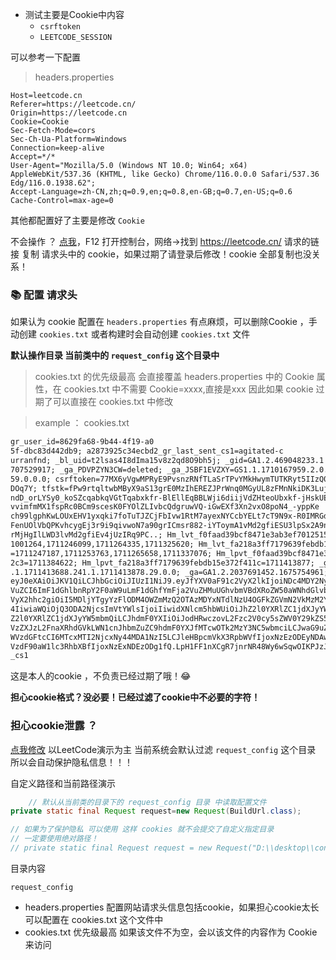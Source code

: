 - 测试主要是Cookie中内容
    - `csrftoken`
    - `LEETCODE_SESSION`

可以参考一下配置

> headers.properties

```properties
Host=leetcode.cn
Referer=https://leetcode.cn/
Origin=https://leetcode.cn
Cookie=Cookie
Sec-Fetch-Mode=cors
Sec-Ch-Ua-Platform=Windows
Connection=keep-alive
Accept=*/*
User-Agent="Mozilla/5.0 (Windows NT 10.0; Win64; x64) AppleWebKit/537.36 (KHTML, like Gecko) Chrome/116.0.0.0 Safari/537.36 Edg/116.0.1938.62";
Accept-Language=zh-CN,zh;q=0.9,en;q=0.8,en-GB;q=0.7,en-US;q=0.6
Cache-Control=max-age=0
```

其他都配置好了主要是修改 `Cookie`

不会操作 ？ [点我](https://leetcode.cn/)，F12 打开控制台，网络->找到 https://leetcode.cn/ 请求的链接 复制 请求头中的
cookie，如果过期了请登录后修改！cookie 全部复制也没关系！

### 📚 配置 请求头

如果认为 cookie 配置在 ``headers.properties`` 有点麻烦，可以删除Cookie ，手动创建 `cookies.txt`
或者构建时会自动创建 `cookies.txt` 文件

**默认操作目录 当前类中的 `request_config` 这个目录中**

> cookies.txt 的优先级最高 会直接覆盖 headers.properties 中的 Cookie 属性，在 cookies.txt 中不需要 Cookie=xxxx,直接是xxx
> 因此如果 cookie 过期了可以直接在 cookies.txt 中修改






> example ： cookies.txt

```txt
gr_user_id=8629fa68-9b44-4f19-a0
5f-dbc83d442db9; a2873925c34ecbd2_gr_last_sent_cs1=agitated-c
urranfnd; _bl_uid=t2lsas4I8dIma15v8z2qd8O9bh5j; _gid=GA1.2.469048233.1
707529917; _ga_PDVPZYN3CW=deleted; _ga_JSBF1EVZXY=GS1.1.1710167959.2.0.17101679
59.0.0.0; csrftoken=77MX6yVgwMPRyE9PvsnzRNfTLaSrTPvYMkHwymTUTKRyt5IIzQ0hmEMQQUT
DOq7Y; tfstk=fPw9rtqltwbMByX9aS13grE0MzIhEREZJPrWnq0MGyUL8zFMnNkiDK3Luj01_NuYku4H
ndD_orLYSy0_koSZcqabkqVGtTqabxkfr-BlEllEqBBLWji6diijVdZHteoUbxkf-jHskUEarHWFJqHf
vvimfmMX1fspRc0BCm9scesK0FYOlZLIvbcQdgruwVQ-iGwEXf3Xn2vxO8poN4_-yppKe
ch99lgphKwLOUxEHV1yxqki7foTuTJZCjFbIvw1RtM7ayexNYCcbYELt7cT9N9x-R0IMRGd
FenUOlVbQPKvhcygEj3r9i9qivwoN7a90grICmsr882-iYToymA1vMd2gfiESU3lpSx2A9nK
rMjHgIlLWD3lvMd2gfiEv4jUzIRq9PC..; Hm_lvt_f0faad39bcf8471e3ab3ef70125152c3=171
1001264,1711246099,1711264335,1711325620; Hm_lvt_fa218a3ff7179639febdb15e372f411c
=1711247187,1711253763,1711265658,1711337076; Hm_lpvt_f0faad39bcf8471e3ab3ef7012515
2c3=1711384622; Hm_lpvt_fa218a3ff7179639febdb15e372f411c=1711413877; _ga_PDVPZYN3CW=GS1
.1.1711413688.241.1.1711413878.29.0.0; _ga=GA1.2.2037691452.1675754961; LEETCODE_SESSION=
eyJ0eXAiOiJKV1QiLCJhbGciOiJIUzI1NiJ9.eyJfYXV0aF91c2VyX2lkIjoiNDc4MDY2NyIsIl9hdXRoX3VzZXJfYmFja2
VuZCI6ImF1dGhlbnRpY2F0aW9uLmF1dGhfYmFja2VuZHMuUGhvbmVBdXRoZW50aWNhdGlvbkJhY2tlbmQiLCJfYXV0aF91c2
VyX2hhc2giOiI5MDljYTgyYzFlODM4OWZmMzQ2OTAzMDYxNTdlNzU4OGFkZGVmN2VkMzM2YzZjNzgzZDhhM2VjZGUyOWQzNjc
4IiwiaWQiOjQ3ODA2NjcsImVtYWlsIjoiIiwidXNlcm5hbWUiOiJhZ2l0YXRlZC1jdXJyYW5mbmQiLCJ1c2VyX3NsdWciOiJh
Z2l0YXRlZC1jdXJyYW5mbmQiLCJhdmF0YXIiOiJodHRwczovL2Fzc2V0cy5sZWV0Y29kZS5jbi9hbGl5dW4tbGMtdXBsb2FkL3
VzZXJzL2FnaXRhdGVkLWN1cnJhbmZuZC9hdmF0YXJfMTcwOTk2MzY3NC5wbmciLCJwaG9uZV92ZXJpZmllZCI6dHJ1ZSwiX3Rpb
WVzdGFtcCI6MTcxMTI2NjcxNy44MDA1NzI5LCJleHBpcmVkX3RpbWVfIjoxNzEzODEyNDAwLCJ2ZXJzaW9uX2tleV8iOjEsImxhdG
VzdF90aW1lc3RhbXBfIjoxNzExNDEzODg1fQ.LpH1FF1nXCgR7jnrNR48Wy6wSqwOIKPJzJt2GQ9M5WM; a2873925c34ecbd2_gr
_cs1
```

这是本人的cookie ，不负责已经过期了哦！😂

**担心cookie格式？没必要！已经过滤了cookie中不必要的字符！**

### 担心cookie泄露 ？

[点我修改](leetcode/BuildUrl.java) 以LeetCode演示为主 当前系统会默认过滤 ``request_config`` 这个目录 所以会自动保护隐私信息！！！

自定义路径和当前路径演示

```java
    // 默认从当前类的目录下的 request_config 目录 中读取配置文件
private static final Request request=new Request(BuildUrl.class);

// 如果为了保护隐私 可以使用 这样 cookies 就不会提交了自定义指定目录
// 一定要使用绝对路径！
// private static final Request request = new Request("D:\\desktop\\config");
```

目录内容

``request_config``
 - headers.properties 配置网站请求头信息包括cookie，如果担心cookie太长可以配置在 cookies.txt 这个文件中
 - cookies.txt 优先级最高 如果该文件不为空，会以该文件的内容作为 Cookie 来访问